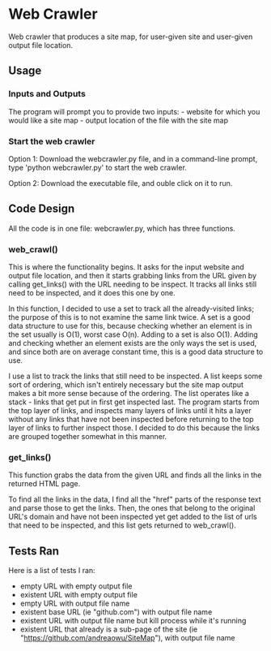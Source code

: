 # Web Crawler
Web crawler that produces a site map, for user-given site and user-given output file location.

## Usage
### Inputs and Outputs
The program will prompt you to provide two inputs:
    - website for which you would like a site map 
    - output location of the file with the site map

### Start the web crawler
Option 1: Download the webcrawler.py file, and in a command-line prompt, type 'python webcrawler.py' to start the web crawler.

Option 2: Download the executable file, and ouble click on it to run.

## Code Design
All the code is in one file: webcrawler.py, which has three functions.

### web_crawl()
This is where the functionality begins. It asks for the input website and output file location, and then it starts grabbing links from the URL given by calling get_links() with the URL needing to be inspect. It tracks all links still need to be inspected, and it does this one by one.

In this function, I decided to use a set to track all the already-visited links; the purpose of this is to not examine the same link twice. A set is a good data structure to use for this, because checking whether an element is in the set usually is O(1), worst case O(n). Adding to a set is also O(1). Adding and checking whether an element exists are the only ways the set is used, and since both are on average constant time, this is a good data structure to use.

I use a list to track the links that still need to be inspected. A list keeps some sort of ordering, which isn't entirely necessary but the site map output makes a bit more sense because of the ordering. The list operates like a stack - links that get put in first get inspected last. The program starts from the top layer of links, and inspects many layers of links until it hits a layer without any links that have not been inspected before returning to the top layer of links to further inspect those. I decided to do this because the links are grouped together somewhat in this manner.

### get_links()
This function grabs the data from the given URL and finds all the links in the returned HTML page. 

To find all the links in the data, I find all the "href" parts of the response text and parse those to get the links. Then, the ones that belong to the original URL's domain and have not been inspected yet get added to the list of urls that need to be inspected, and this list gets returned to web_crawl().

## Tests Ran
Here is a list of tests I ran: 
- empty URL with empty output file
- existent URL with empty output file
- empty URL with output file name
- existent base URL (ie "github.com") with output file name
- existent URL with output file name but kill process while it's running
- existent URL that already is a sub-page of the site (ie "https://github.com/andreaowu/SiteMap"), with output file name
